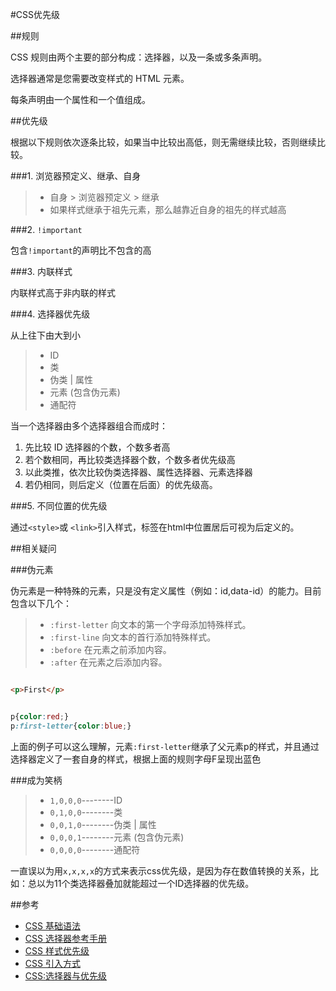 #CSS优先级

##规则

CSS 规则由两个主要的部分构成：选择器，以及一条或多条声明。

选择器通常是您需要改变样式的 HTML 元素。

每条声明由一个属性和一个值组成。

##优先级

根据以下规则依次逐条比较，如果当中比较出高低，则无需继续比较，否则继续比较。

###1. 浏览器预定义、继承、自身

>* 自身 > 浏览器预定义 > 继承
>* 如果样式继承于祖先元素，那么越靠近自身的祖先的样式越高

###2.  `!important`

包含`!important`的声明比不包含的高

###3. 内联样式

内联样式高于非内联的样式

###4. 选择器优先级

从上往下由大到小

>* ID
>* 类
>* 伪类 | 属性
>* 元素 (包含伪元素)
>* 通配符

当一个选择器由多个选择器组合而成时：
1. 先比较 ID 选择器的个数，个数多者高
2. 若个数相同，再比较类选择器个数，个数多者优先级高
3. 以此类推，依次比较伪类选择器、属性选择器、元素选择器
4. 若仍相同，则后定义（位置在后面）的优先级高。

###5. 不同位置的优先级

通过`<style>`或 `<link>`引入样式，标签在html中位置居后可视为后定义的。

##相关疑问

###伪元素

伪元素是一种特殊的元素，只是没有定义属性（例如：id,data-id）的能力。目前包含以下几个：

>* `:first-letter` 向文本的第一个字母添加特殊样式。
>* `:first-line` 向文本的首行添加特殊样式。
>* `:before` 在元素之前添加内容。
>* `:after` 在元素之后添加内容。

````html

<p>First</p>

````

````css

p{color:red;}
p:first-letter{color:blue;}

````

上面的例子可以这么理解，元素`:first-letter`继承了父元素p的样式，并且通过选择器定义了一套自身的样式，根据上面的规则字母F呈现出蓝色


###成为笑柄

>* `1,0,0,0`--------ID
>* `0,1,0,0`--------类
>* `0,0,1,0`--------伪类 | 属性
>* `0,0,0,1`--------元素 (包含伪元素)
>* `0,0,0,0`--------通配符

一直误以为用`x,x,x,x`的方式来表示css优先级，是因为存在数值转换的关系，比如：总以为11个类选择器叠加就能超过一个ID选择器的优先级。

##参考

* [CSS 基础语法](http://www.w3school.com.cn/css/css_syntax.asp)
* [CSS 选择器参考手册](http://www.w3school.com.cn/cssref/css_selectors.asp)
* [CSS 样式优先级](http://segmentfault.com/a/1190000003860309)
* [CSS 引入方式](http://segmentfault.com/a/1190000003866058)
* [CSS:选择器与优先级](http://segmentfault.com/a/1190000003064142)